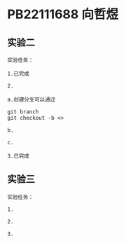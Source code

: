 # PB22111688 向哲煜

## 实验二

    实验任务：

    1.已完成

    2.

    a.创建分支可以通过

```git
git branch
git checkout -b <>
```

    b.

    c.

    3.已完成

## 实验三

    实验任务：

    1.

    2.

    3.
